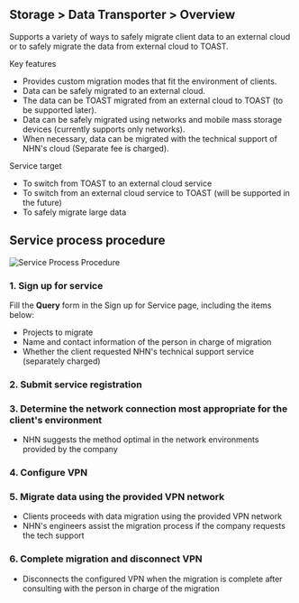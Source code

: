 ## Storage > Data Transporter > Overview

Supports a variety of ways to safely migrate client data to an external cloud or to safely migrate the data from external cloud to TOAST.

Key features

* Provides custom migration modes that fit the environment of clients.
* Data can be safely migrated to an external cloud.
* The data can be TOAST migrated from an external cloud to TOAST (to be supported later).
* Data can be safely migrated using networks and mobile mass storage devices (currently supports only networks).
* When necessary, data can be migrated with the technical support of NHN's cloud (Separate fee is charged).

Service target

* To switch from TOAST to an external cloud service
* To switch from an external cloud service to TOAST (will be supported in the future)
* To safely migrate large data

## Service process procedure

![Service Process Procedure](http://static.toastoven.net/prod_datatransporter/data-transporter-process.png)

### 1. Sign up for service

Fill the **Query** form in the Sign up for Service page, including the items below:

* Projects to migrate
* Name and contact information of the person in charge of migration
* Whether the client requested NHN's technical support service (separately charged)

### 2. Submit service registration

### 3. Determine the network connection most appropriate for the client's environment
* NHN suggests the method optimal in the network environments provided by the company

### 4. Configure VPN

### 5. Migrate data using the provided VPN network
* Clients proceeds with data migration using the provided VPN network
* NHN's engineers assist the migration process if the company requests the tech support

### 6. Complete migration and disconnect VPN
* Disconnects the configured VPN when the migration is complete after consulting with the person in charge of the migration

